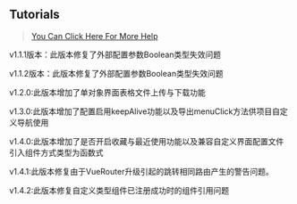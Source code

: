 ## Tutorials

> [You Can Click Here For More Help](https://gitee.com/bojun_front_end/r3-project-template/wikis/burgeon-r3)
>
  v1.1.1版本：此版本修复了外部配置参数Boolean类型失效问题
>
  v1.1.2版本：此版本修复了外部配置参数Boolean类型失效问题
  
  v1.2.0:此版本增加了单对象界面表格文件上传与下载功能
  
  v1.3.0:此版本增加了配置启用keepAlive功能以及导出menuClick方法供项目自定义导航使用
  
  v1.4.0:此版本增加了是否开启收藏与最近使用功能以及兼容自定义界面配置文件引入组件方式类型为函数式
  
  v1.4.1:此版本修复由于VueRouter升级引起的跳转相同路由产生的警告问题。

  v1.4.2:此版本修复自定义类型组件已注册成功时的组件引用问题


